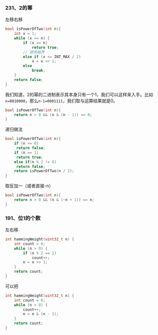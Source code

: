 ### 231、2的幂

左移右移

```c
bool isPowerOfTwo(int n){
    int x = 1;
    while (x <= n) {
        if (x == n)
            return true;
        // 避免越界
        else if (x <= INT_MAX / 2)
            x = x << 1;
        else 
            break;
    }
    return false;
}
```

我们知道，2的幂的二进制表示其本身只有一个1，我们可以这样来入手。比如`n=0010000`，那么`n-1=0001111`，我们取与运算结果就是0。

```c
bool isPowerOfTwo(int n){
    return n > 0 && (n & (n - 1)) == 0;
}
```

递归做法

```c
bool isPowerOfTwo(int n){
    if (n <= 0)
     return false;
    if (n == 1)
     return true;
    else if(n % 2 != 0)
     return false;
    return isPowerOfTwo(n / 2);
}
```

取反加一（或者直接-n）

```c
bool isPowerOfTwo(int n){
    return n > 0 && (n & (~n + 1)) == n;
}
```

### 191、位1的个数

左右移

```c
int hammingWeight(uint32_t n) {
    int count = 0;
    while (n > 0) {
        if (n % 2 == 1)
            count++;
        n = n >> 1;
    }
    return count;
}
```

可以把

```c
int hammingWeight(uint32_t n) {
    int count = 0;
    while (n > 0) {
        count++;
        n = n & (n - 1);
    }
    return count;
}
```

